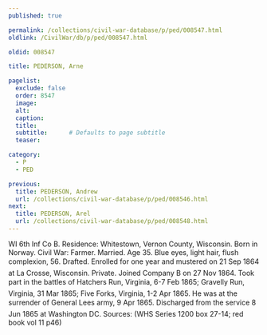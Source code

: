 ```yaml
---
published: true

permalink: /collections/civil-war-database/p/ped/008547.html
oldlink: /CivilWar/db/p/ped/008547.html

oldid: 008547

title: PEDERSON, Arne

pagelist:
  exclude: false
  order: 8547
  image: 
  alt:
  caption:
  title:
  subtitle:      # Defaults to page subtitle
  teaser:

category: 
  - P 
  - PED

previous:
  title: PEDERSON, Andrew
  url: /collections/civil-war-database/p/ped/008546.html  
next:
  title: PEDERSON, Arel
  url: /collections/civil-war-database/p/ped/008548.html   
---
```

WI 6th Inf Co B. Residence: Whitestown, Vernon County, Wisconsin. Born in Norway. Civil War: Farmer. Married. Age 35. Blue eyes, light hair, flush complexion, 5&#146;6&#148;. Drafted. Enrolled for one year and mustered on 21 Sep 1864 at La Crosse, Wisconsin. Private. Joined Company B on 27 Nov 1864. Took part in the battles of Hatcher&#146;s Run, Virginia, 6-7 Feb 1865; Gravelly Run, Virginia, 31 Mar 1865; Five Forks, Virginia, 1-2 Apr 1865. He was at the surrender of General Lee&#146;s army, 9 Apr 1865. Discharged from the service 8 Jun 1865 at Washington DC. Sources: (WHS Series 1200 box 27-14; red book vol 11 p46)